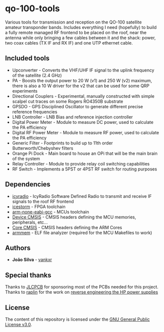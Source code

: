 # qo-100-tools
Various tools for transmission and reception on the QO-100 satellite amateur transponder bands. Includes everything I need (hopefully) to build a fully remote managed RF frontend to be placed on the roof, near the antenna while only bringing a few cables between it and the shack: power, two coax cables (TX IF and RX IF) and one UTP ethernet cable.

## Included tools
 - Upconverter - Converts the VHF/UHF IF signal to the uplink frequency of the satellite (2.4 GHz)
 - PA - Boosts the output power to 20 W (v1) and 250 W (v2) maximum, there is also a 10 W driver for the v2 that can be used for some QRP experiments
 - Directional Couplers - Experimental, manually constructed with simple scalpel cut traces on some Rogers RO4350B substrate
 - GPSDO - GPS Disciplined Oscillator to generate different precise reference frequencies
 - LNB Controller - LNB Bias and reference injection controller
 - Digital Power Meter - Module to measure DC power, used to calculate the PA efficiency
 - Digital RF Power Meter - Module to measure RF power, used to calculate the PA efficiency
 - Generic Filter - Footprints to build up to 11th order Butterworth/Chebyshev filters
 - Orange Pi Dock - Main board to house an OPi that will be the main brain of the system
 - Relay Controller - Module to provide relay coil switching capabilities
 - RF Switch - Implements a 5PST or 4PST RF switch for routing purposes

## Dependencies
 - [icyradio](https://github.com/vankxr/icyradio/tree/qo100) - IcyRadio Software Defined Radio to transmit and receive IF signals to the roof RF frontend
 - [icestorm](https://github.com/cliffordwolf/icestorm) - FPGA toolchain
 - [arm-none-eabi-gcc](https://developer.arm.com/tools-and-software/open-source-software/developer-tools/gnu-toolchain/gnu-rm/downloads) - MCUs toolchain
 - [Device CMSIS](https://www.keil.com/dd2/) - CMSIS headers defining the MCU memories, peripherals, etc...
 - [Core CMSIS](https://github.com/ARM-software/CMSIS_5) - CMSIS headers defining the ARM Cores
 - [armmem](https://github.com/vankxr/armmem) - ELF file analyzer (required for the MCU Makefiles to work)

## Authors

* **João Silva** - [vankxr](https://github.com/vankxr)

## Special thanks

Thanks to [JLCPCB](https://jlcpcb.com) for sponsoring most of the PCBs needed for this project.
Thanks to [raplin](https://github.com/raplin) for the work on [reverse engineering the HP power supplies](https://github.com/raplin/DPS-1200FB)

## License

The content of this repository is licensed under the [GNU General Public License v3.0](LICENSE).
